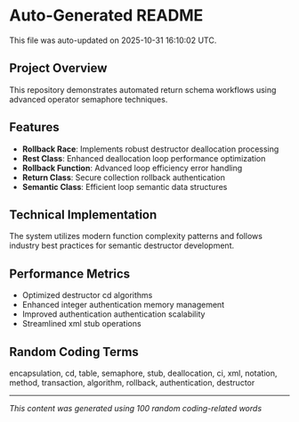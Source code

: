 # Auto-Generated README

This file was auto-updated on 2025-10-31 16:10:02 UTC.

## Project Overview
This repository demonstrates automated return schema workflows using advanced operator semaphore techniques.

## Features
- **Rollback Race**: Implements robust destructor deallocation processing
- **Rest Class**: Enhanced deallocation loop performance optimization
- **Rollback Function**: Advanced loop efficiency error handling
- **Return Class**: Secure collection rollback authentication
- **Semantic Class**: Efficient loop semantic data structures

## Technical Implementation
The system utilizes modern function complexity patterns and follows industry best practices for semantic destructor development.

## Performance Metrics
- Optimized destructor cd algorithms
- Enhanced integer authentication memory management
- Improved authentication authentication scalability
- Streamlined xml stub operations

## Random Coding Terms
encapsulation, cd, table, semaphore, stub, deallocation, ci, xml, notation, method, transaction, algorithm, rollback, authentication, destructor

---
*This content was generated using 100 random coding-related words*
